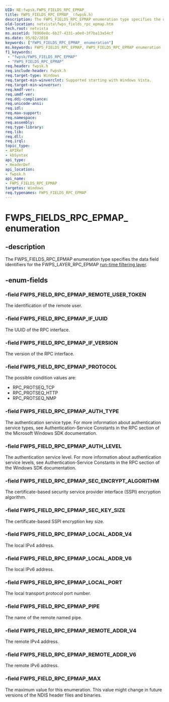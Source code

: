 ```yaml
---
UID: NE:fwpsk.FWPS_FIELDS_RPC_EPMAP_
title: FWPS_FIELDS_RPC_EPMAP_ (fwpsk.h)
description: The FWPS_FIELDS_RPC_EPMAP enumeration type specifies the data field identifiers for the FWPS_LAYER_RPC_EPMAP run-time filtering layer.
old-location: netvista\fwps_fields_rpc_epmap.htm
tech.root: netvista
ms.assetid: 78960e0c-6b27-4331-a0e0-3f7ba13a54cf
ms.date: 05/02/2018
keywords: ["FWPS_FIELDS_RPC_EPMAP_ enumeration"]
ms.keywords: FWPS_FIELDS_RPC_EPMAP, FWPS_FIELDS_RPC_EPMAP enumeration [Network Drivers Starting with Windows Vista], FWPS_FIELDS_RPC_EPMAP_, FWPS_FIELD_RPC_EPMAP_AUTH_LEVEL, FWPS_FIELD_RPC_EPMAP_AUTH_TYPE, FWPS_FIELD_RPC_EPMAP_IF_UUID, FWPS_FIELD_RPC_EPMAP_IF_VERSION, FWPS_FIELD_RPC_EPMAP_LOCAL_ADDR_V4, FWPS_FIELD_RPC_EPMAP_LOCAL_ADDR_V6, FWPS_FIELD_RPC_EPMAP_LOCAL_PORT, FWPS_FIELD_RPC_EPMAP_MAX, FWPS_FIELD_RPC_EPMAP_PIPE, FWPS_FIELD_RPC_EPMAP_PROTOCOL, FWPS_FIELD_RPC_EPMAP_REMOTE_ADDR_V4, FWPS_FIELD_RPC_EPMAP_REMOTE_ADDR_V6, FWPS_FIELD_RPC_EPMAP_REMOTE_USER_TOKEN, FWPS_FIELD_RPC_EPMAP_SEC_ENCRYPT_ALGORITHM, FWPS_FIELD_RPC_EPMAP_SEC_KEY_SIZE, fwpsk/FWPS_FIELDS_RPC_EPMAP, fwpsk/FWPS_FIELD_RPC_EPMAP_AUTH_LEVEL, fwpsk/FWPS_FIELD_RPC_EPMAP_AUTH_TYPE, fwpsk/FWPS_FIELD_RPC_EPMAP_IF_UUID, fwpsk/FWPS_FIELD_RPC_EPMAP_IF_VERSION, fwpsk/FWPS_FIELD_RPC_EPMAP_LOCAL_ADDR_V4, fwpsk/FWPS_FIELD_RPC_EPMAP_LOCAL_ADDR_V6, fwpsk/FWPS_FIELD_RPC_EPMAP_LOCAL_PORT, fwpsk/FWPS_FIELD_RPC_EPMAP_MAX, fwpsk/FWPS_FIELD_RPC_EPMAP_PIPE, fwpsk/FWPS_FIELD_RPC_EPMAP_PROTOCOL, fwpsk/FWPS_FIELD_RPC_EPMAP_REMOTE_ADDR_V4, fwpsk/FWPS_FIELD_RPC_EPMAP_REMOTE_ADDR_V6, fwpsk/FWPS_FIELD_RPC_EPMAP_REMOTE_USER_TOKEN, fwpsk/FWPS_FIELD_RPC_EPMAP_SEC_ENCRYPT_ALGORITHM, fwpsk/FWPS_FIELD_RPC_EPMAP_SEC_KEY_SIZE, netvista.fwps_fields_rpc_epmap, wfp_ref_5_const_3_data_fields_64131f70-58be-4569-913f-fc651c8bab8f.xml
f1_keywords:
 - "fwpsk/FWPS_FIELDS_RPC_EPMAP"
 - "FWPS_FIELDS_RPC_EPMAP"
req.header: fwpsk.h
req.include-header: Fwpsk.h
req.target-type: Windows
req.target-min-winverclnt: Supported starting with Windows Vista.
req.target-min-winversvr: 
req.kmdf-ver: 
req.umdf-ver: 
req.ddi-compliance: 
req.unicode-ansi: 
req.idl: 
req.max-support: 
req.namespace: 
req.assembly: 
req.type-library: 
req.lib: 
req.dll: 
req.irql: 
topic_type:
- APIRef
- kbSyntax
api_type:
- HeaderDef
api_location:
- fwpsk.h
api_name:
- FWPS_FIELDS_RPC_EPMAP
targetos: Windows
req.typenames: FWPS_FIELDS_RPC_EPMAP
---
```


# FWPS_FIELDS_RPC_EPMAP_ enumeration


## -description


The FWPS_FIELDS_RPC_EPMAP enumeration type specifies the data field identifiers for the
  FWPS_LAYER_RPC_EPMAP 
  <a href="https://docs.microsoft.com/windows/desktop/FWP/management-filtering-layer-identifiers-">run-time filtering layer</a>.


## -enum-fields




### -field FWPS_FIELD_RPC_EPMAP_REMOTE_USER_TOKEN

The identification of the remote user.


### -field FWPS_FIELD_RPC_EPMAP_IF_UUID

The UUID of the RPC interface.


### -field FWPS_FIELD_RPC_EPMAP_IF_VERSION

The version of the RPC interface.


### -field FWPS_FIELD_RPC_EPMAP_PROTOCOL

The possible condition values are:

<ul><li>RPC_PROTSEQ_TCP</li><li>RPC_PROTSEQ_HTTP</li><li>RPC_PROTSEQ_NMP</li></ul>


### -field FWPS_FIELD_RPC_EPMAP_AUTH_TYPE

The authentication service type. For more information about authentication service types, see
     Authentication-Service Constants in the RPC section of the Microsoft Windows SDK documentation.


### -field FWPS_FIELD_RPC_EPMAP_AUTH_LEVEL

The authentication service level. For more information about authentication service levels, see
     Authentication-Service Constants in the RPC section of the Windows SDK documentation.


### -field FWPS_FIELD_RPC_EPMAP_SEC_ENCRYPT_ALGORITHM

The certificate-based security service provider interface (SSPI) encryption algorithm.


### -field FWPS_FIELD_RPC_EPMAP_SEC_KEY_SIZE

The certificate-based SSPI encryption key size.


### -field FWPS_FIELD_RPC_EPMAP_LOCAL_ADDR_V4

The local IPv4 address.


### -field FWPS_FIELD_RPC_EPMAP_LOCAL_ADDR_V6

The local IPv6 address.


### -field FWPS_FIELD_RPC_EPMAP_LOCAL_PORT

The local transport protocol port number.


### -field FWPS_FIELD_RPC_EPMAP_PIPE

The name of the remote named pipe.


### -field FWPS_FIELD_RPC_EPMAP_REMOTE_ADDR_V4

The remote IPv4 address.


### -field FWPS_FIELD_RPC_EPMAP_REMOTE_ADDR_V6

The remote IPv6 address.


### -field FWPS_FIELD_RPC_EPMAP_MAX

The maximum value for this enumeration. This value might change in future versions of the NDIS
     header files and binaries.

